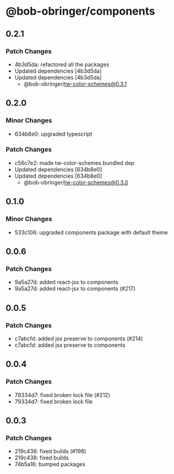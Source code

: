 # @bob-obringer/components

## 0.2.1

### Patch Changes

- 4b3d5da: refactored all the packages
- Updated dependencies [4b3d5da]
- Updated dependencies [4b3d5da]
  - @bob-obringer/tw-color-schemes@0.3.1

## 0.2.0

### Minor Changes

- 634b8e0: upgraded typescript

### Patch Changes

- c56c7e2: made tw-color-schemes bundled dep
- Updated dependencies [634b8e0]
- Updated dependencies [634b8e0]
  - @bob-obringer/tw-color-schemes@0.3.0

## 0.1.0

### Minor Changes

- 533c106: upgraded components package with default theme

## 0.0.6

### Patch Changes

- 9a5a27d: added react-jsx to components
- 9a5a27d: added react-jsx to components (#217)

## 0.0.5

### Patch Changes

- c7abcfd: added jsx preserve to components (#214)
- c7abcfd: added jsx preserve to components

## 0.0.4

### Patch Changes

- 79334d7: fixed broken lock file (#212)
- 79334d7: fixed broken lock file

## 0.0.3

### Patch Changes

- 219c438: fixed builds (#198)
- 219c438: fixed builds
- 74b5a16: bumped packages
